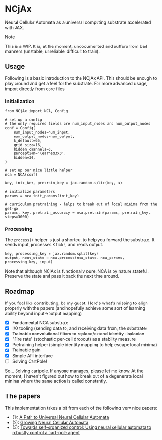 # NCjAx

Neural Cellular Automata as a universal computing substrate accelerated with JAX.

> [!NOTE]
> This is a WIP. It is, at the moment, undocumented and suffers from bad manners (unstable, unreliable, difficult to train).

## Usage

Following is a basic introduction to the NCjAx API. This should be enough to play around and get a feel for the substrate. For more advanced usage, import directly from core files.

### Initialization

```
from NCjAx import NCA, Config

# set up a config
# the only required fields are num_input_nodes and num_output_nodes
conf = Config(
    num_input_nodes=num_input,
    num_output_nodes=num_output,
    k_default=65,
    grid_size=16,
    hidden_channels=3,
    perception='learned3x3',
    hidden=30,
)

# set up our nice little helper
nca = NCA(conf)

key, init_key, pretrain_key = jax.random.split(key, 3)

# initialize parameters
params = nca.init_params(init_key)

# curriculum pretraining - helps to break out of local minima from the get-go
params, key, pretrain_accuracy = nca.pretrain(params, pretrain_key, steps=3000)
```

### Processing

The `process()` helper is just a shortcut to help you forward the substrate. It sends input, processes `K` ticks, and reads output. 


```
key, processing_key = jax.random.split(key)
output, next_state = nca.process(nca_state, nca_params, processing_key, input)
```

Note that although NCjAx is functionally pure, NCA is by nature stateful. Preserve the state and pass it back the next time around.


## Roadmap

If you feel like contributing, be my guest. Here's what's missing to align properly with the papers (and hopefully achieve some sort of learning ability beyond input->output mapping):

- [x] Fundamental NCA substrate
- [x] I/O tooling (sending data to, and receiving data from, the substrate)
- [x] Trainable convolutional filters to replace/extend identity+laplacian
- [x] "Fire rate" (stochastic per-cell dropout) as a stability measure
- [x] Pretraining helper (simple identity mapping to help escape local minima)
- [x] Trainable gain
- [x] Simple API interface
- [ ] Solving CartPole!

So... Solving cartpole. If anyone manages, please let me know. At the moment, I haven't figured out how to break out of a degenerate local minima where the same action is called constantly. 

## The papers

This implementation takes a bit from each of the following very nice papers:

- (1): [A Path to Universal Neural Cellular Automata](https://arxiv.org/pdf/2505.13058)
- (2): [Growing Neural Cellular Automata](https://distill.pub/2020/growing-ca/)
- (3): [Towards self-organized control: Using neural cellular automata to robustly control a cart-pole agent](https://arxiv.org/abs/2106.15240)